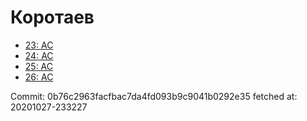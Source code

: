 # Коротаев
- [23: AC](23.md)
- [24: AC](24.md)
- [25: AC](25.md)
- [26: AC](26.md)

Commit: 0b76c2963facfbac7da4fd093b9c9041b0292e35
 fetched at: 20201027-233227
